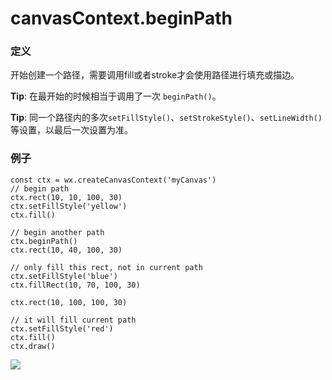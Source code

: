 <!-- https://mp.weixin.qq.com/debug/wxadoc/dev/api/canvas/begin-path.html -->

canvasContext.beginPath
=======================

### 定义

开始创建一个路径，需要调用fill或者stroke才会使用路径进行填充或描边。

**Tip**: 在最开始的时候相当于调用了一次 `beginPath()`。

**Tip**: 同一个路径内的多次`setFillStyle()`、`setStrokeStyle()`、`setLineWidth()`等设置，以最后一次设置为准。

### 例子

    const ctx = wx.createCanvasContext('myCanvas')
    // begin path
    ctx.rect(10, 10, 100, 30)
    ctx.setFillStyle('yellow')
    ctx.fill()
    
    // begin another path
    ctx.beginPath()
    ctx.rect(10, 40, 100, 30)
    
    // only fill this rect, not in current path
    ctx.setFillStyle('blue')
    ctx.fillRect(10, 70, 100, 30)
    
    ctx.rect(10, 100, 100, 30)
    
    // it will fill current path
    ctx.setFillStyle('red')
    ctx.fill()
    ctx.draw()
    

![](https://mp.weixin.qq.com/debug/wxadoc/dev/image/canvas/fill-path.png?t=201838)
